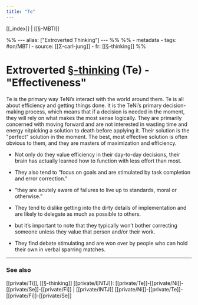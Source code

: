 ```yaml
---
title: "Te"
---
```


[[_index]] | [[§-MBTI]]

%% ---
alias: ["Extroverted Thinking"]
--- %%
%% - metadata
	- tags: #on/MBTI 
	- source: [[Σ-carl-jung]]
	- fr: [[§-thinking]]
%%

# Extroverted [§-thinking](§-thinking.md) (Te) - "Effectiveness"

Te is the primary way TeNi’s interact with the world around them. Te is all about efficiency and getting things done. It is the TeNi’s primary decision-making process, which means that if a decision is needed in the moment, they will rely on what makes the most sense logically. They are primarily concerned with moving forward and are not interested in wasting time and energy nitpicking a solution to death before applying it. Their solution is the "perfect" solution in the moment. The best, most effective solution is often obvious to them, and they are masters of maximization and efficiency.

- Not only do they value efficiency in their day-to-day decisions, their brain has actually learned how to function with less effort than most.

- They also tend to “focus on goals and are stimulated by task completion and error correction.”
- “they are acutely aware of failures to live up to standards, moral or otherwise.”

- They tend to dislike getting into the dirty details of implementation and are likely to delegate as much as possible to others.

- but it’s important to note that they typically won’t bother correcting someone unless they value that person and/or their work.

- They find debate stimulating and are won over by people who can hold their own in verbal sparring matches.

-------------
### See also
[[private/Ti]], [[§-thinking]]
[[private/ENTJ]]: [[private/Te]]-[[private/Ni]]-[[private/Se]]-[[private/Fi]] | [[private/INTJ]] [[private/Ni]]-[[private/Te]]-[[private/Fi]]-[[private/Se]]



